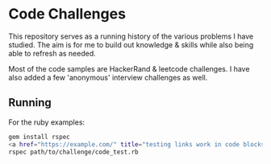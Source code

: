 # Code Challenges

This repository serves as a running history of the various problems I have studied. The aim is for me to build out knowledge & skills while also being able to refresh as needed.

Most of the code samples are HackerRand & leetcode challenges. I have also added a few 'anonymous' interview challenges as well. 

## Running
For the ruby examples:
```bash
gem install rspec
<a href="https://example.com/" title="testing links work in code blocks">testing links work in code blocks</a>
rspec path/to/challenge/code_test.rb
```
